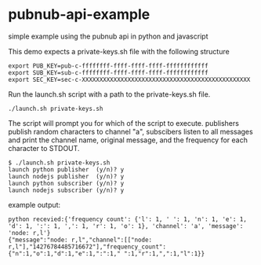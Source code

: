 # pubnub-api-example
simple example using the pubnub api in python and javascript

This demo expects a private-keys.sh file with the following structure

```
export PUB_KEY=pub-c-ffffffff-ffff-ffff-ffff-ffffffffffff 
export SUB_KEY=sub-c-ffffffff-ffff-ffff-ffff-ffffffffffff
export SEC_KEY=sec-c-XXXXXXXXXXXXXXXXXXXXXXXXXXXXXXXXXXXXXXXXXXXXXXXX
```

Run the launch.sh script with a path to the private-keys.sh file.

`./launch.sh private-keys.sh`

The script will prompt you for which of the script to execute. publishers publish random characters to channel "a", subscibers listen to all messages and print the channel name, original message, and the frequency for each character to STDOUT.

```
$ ./launch.sh private-keys.sh
launch python publisher  (y/n)? y
launch nodejs publisher  (y/n)? y
launch python subscriber (y/n)? y
launch nodejs subscriber (y/n)? y
```

example output:

```
python recevied:{'frequency count': {'l': 1, ' ': 1, 'n': 1, 'e': 1, 'd': 1, ':': 1, ',': 1, 'r': 1, 'o': 1}, 'channel': 'a', 'message': 'node: r,l'}
{"message":"node: r,l","channel":[["node: r,l"],"14276784485716672"],"frequency_count":{"n":1,"o":1,"d":1,"e":1,":":1," ":1,"r":1,",":1,"l":1}}
```
